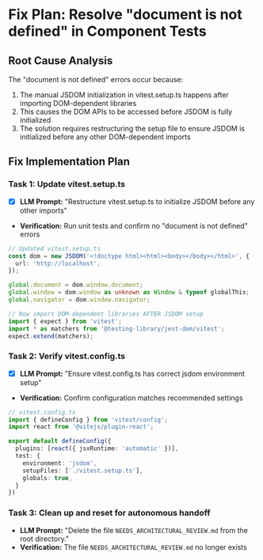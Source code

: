 # Fix Plan: Resolve "document is not defined" in Component Tests

## Root Cause Analysis
The "document is not defined" errors occur because:
1. The manual JSDOM initialization in vitest.setup.ts happens after importing DOM-dependent libraries
2. This causes the DOM APIs to be accessed before JSDOM is fully initialized
3. The solution requires restructuring the setup file to ensure JSDOM is initialized before any other DOM-dependent imports

## Fix Implementation Plan

### Task 1: Update vitest.setup.ts
- [x] **LLM Prompt:** "Restructure vitest.setup.ts to initialize JSDOM before any other imports"
- **Verification:** Run unit tests and confirm no "document is not defined" errors

```ts
// Updated vitest.setup.ts
const dom = new JSDOM('<!doctype html><html><body></body></html>', {
  url: 'http://localhost',
});

global.document = dom.window.document;
global.window = dom.window as unknown as Window & typeof globalThis;
global.navigator = dom.window.navigator;

// Now import DOM-dependent libraries AFTER JSDOM setup
import { expect } from 'vitest';
import * as matchers from '@testing-library/jest-dom/vitest';
expect.extend(matchers);
```

### Task 2: Verify vitest.config.ts
- [x] **LLM Prompt:** "Ensure vitest.config.ts has correct jsdom environment setup"
- **Verification:** Confirm configuration matches recommended settings

```ts
// vitest.config.ts
import { defineConfig } from 'vitest/config';
import react from '@vitejs/plugin-react';

export default defineConfig({
  plugins: [react({ jsxRuntime: 'automatic' })],
  test: {
    environment: 'jsdom',
    setupFiles: ['./vitest.setup.ts'],
    globals: true,
  }
})
```

### Task 3: Clean up and reset for autonomous handoff
- **LLM Prompt:** "Delete the file `NEEDS_ARCHITECTURAL_REVIEW.md` from the root directory."
- **Verification:** The file `NEEDS_ARCHITECTURAL_REVIEW.md` no longer exists